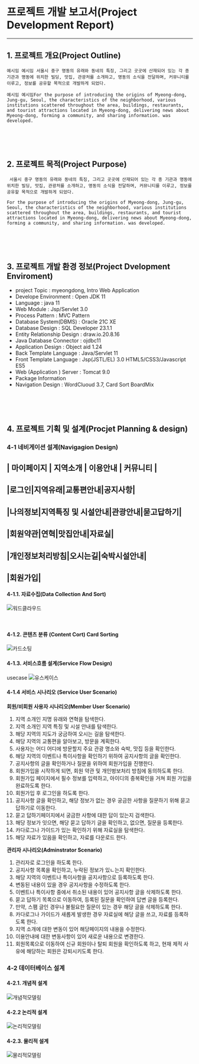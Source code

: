 # 프로젝트 개발 보고서(Project Development Report)
---------------------------------------------------------------------
## 1. 프로젝트 개요(Project Outline) 

    예시임 예시임 서울시 중구 명동의 유래와 동네의 특징, 그리고 곳곳에 산재되어 있는 각 종 기관과 명동에 위치한 빌딩, 맛집, 관광처를 소개하고, 명동의 소식을 전달하며, 커뮤니티를 이루고, 정보를 공유할 목적으로 개발하게 되었다.

    예시임 예시임For the purpose of introducing the origins of Myeong-dong, Jung-gu, Seoul, the characteristics of the neighborhood, various institutions scattered throughout the area, buildings, restaurants, and tourist attractions located in Myeong-dong, delivering news about Myeong-dong, forming a community, and sharing information. was developed.

<br><br><br>

## 2. 프로젝트 목적(Project Purpose)

     서울시 중구 명동의 유래와 동네의 특징, 그리고 곳곳에 산재되어 있는 각 종 기관과 명동에 위치한 빌딩, 맛집, 관광처를 소개하고, 명동의 소식을 전달하며, 커뮤니티를 이루고, 정보를 공유할 목적으로 개발하게 되었다.

    For the purpose of introducing the origins of Myeong-dong, Jung-gu, Seoul, the characteristics of the neighborhood, various institutions scattered throughout the area, buildings, restaurants, and tourist attractions located in Myeong-dong, delivering news about Myeong-dong, forming a community, and sharing information. was developed.

<br><br><br>

## 3. 프로젝트 개발 환경 정보(Project Dvelopment Enviroment)

   - project Topic : myeongdong, Intro Web Application
   - Develope Environment : Open JDK 11
   - Language : java 11
   - Web Module : Jsp/Servlet 3.0
   - Process Pattern : MVC Pattern
   - Database System(DBMS) : Oracle 21C XE
   - Database Design : SQL Developer 23.1.1
   - Entity Relationship Design : draw.io.20.8.16
   - Java Database Connector : ojdbc11
   - Application Design : Object aid 1.24
   - Back Template Language : Java/Servlet 11
   - Front Template Language : Jsp(JSTL/EL) 3.0 HTML5/CSS3/Javascript ES5
   - Web (Application ) Server : Tomcat 9.0
   - Package Information
   - Navigation Design : WordCluoud 3.7, Card Sort BoardMix
  
<br><br><br>

## 4. 프로젝트 기획 및 설계(Procjet Planning & design)

### 4-1 네비게이션 설계(Navigagion Design)

|   마이페이지     |    지역소개   |    이용안내   |    커뮤니티    |
---
|로그인|지역유래|교통편안내|공지사항|
---
|나의정보|지역특징 및 시설안내|관광안내|묻고답하기|
---
|회원약관|연혁|맛집안내|자료실|
---
|개인정보처리방침|오시는길|숙박시설안내|
---
|회원가입|
---

#### 4-1.1. 자료수집(Data Collection And Sort)
![워드클라우드](./pro01_png/wordcloud.png)

<br>

#### 4-1.2. 콘텐츠 분류  (Content Cort) Card Sorting
![카드소팅](./pro01_png/cardsorting.png)

#### 4-1.3. 서비스흐름 설계(Service Flow Design)
usecase
![유스케이스](./pro01_png/usecase.png)

#### 4-1.4 서비스 시나리오 (Service User Scenario)

**회원/비회원 사용자 시나리오(Member User Scenario)**
1) 지역 소개인 지명 유래와 연혁을 탐색한다.
2) 지역 소개인 지역 특징 및 시설 안내를 탐색한다.
3) 해당 지역의 지도가 궁금하여 오시는 길을 탐색한다.
4) 해당 지역의 교통편을 알아보고, 방문을 계획한다.
5) 사용자는 어디 어디에 방문할지 주요 관광 명소와 숙박,  맛집 등을 확인한다.
6) 해당 지역의 이벤트나 특이사항을 확인하기 위하여 공지사항의 글을 확인한다.
7) 공지사항의 글을 확인하거나 질문을 위하여 회원가입을 진행한다.
8) 회원가입을 시작하게 되면, 회원 약관 및 개인벙보처리 방침에 동의하도록 한다.
9) 회원가입 페이지에서 필수 정보를 입력하고, 아이디의 중복확인을 거쳐 회원 가입을 완료하도록 한다.
10) 회원가입 후 로그인을 하도록 한다.
11) 공지사항 글을 확인하고, 해당 정보가 없는 경우 궁금한 사항을 질문하기 위해 묻고 답하기로 이동한다.
12) 묻고 답하기페이지에서 궁금한 사항에 대한 답이 있는지 검색한다.
13) 해당 정보가 잇으면, 해당 묻고 답하기 글을 확인하고, 없으면, 질문을 등록한다.
14) 카다로그나 가이드가 있는 확인하기 위해 자료실을 탐색한다.
15) 해당 자료가 있음을 확인하고, 자료를 다운로드 한다.

**관리자 시나리오(Adminstrator Scenario)**
1) 관리자로 로그인을 하도록 한다.
2) 공지사항 목록을 확인하고, 누락된 정보가 있ㄴ는지 확인한다.
3) 해당 지역의 이벤트나 특이사항을 공지사항으로 등록하도록 한다.
4) 변동된 내용이 있을 경우 공지사항을 수정하도록 한다.
5) 이벤트나 특이사항 중에서 취소된 내용이 있어 공지사항 글을 삭제하도록 한다.
6) 묻고 답하기 목록으로 이동하여, 등록된 질문을 확인하여 답변 글을 등록한다.
7) 만약, 스팸 글인 경우나 불필요한 질문이 있는 경우 해당 글을 삭제하도록 한다.
8) 카다로그나 가이드가 새롭게 발생한 경우 자료실에 해당 글을 쓰고, 자료를 등록하도록 한다.
9) 지역 소개에 대한 변동이 있어 해당페이지의 내용을 수정한다.
10) 이용안내에 대한 변동사항이 있어 새로운 내용으로 변경한다.
11) 회원목록으로 이동하여 신규 회원이나 탈퇴 회원을 확인하도록 하고,  현재 제적 사유에 해당하는 회원은 강퇴시키도록 한다.

### 4-2 데이터베이스 설계


#### 4-2.1. 개념적 설계
![개념적모델링](./pro01_png/pro01_info_01.PNG)

#### 4-2.2 논리적 설계
![논리적모델링](./pro01_png/pro01class.PNG)

#### 4-2.3. 물리적 설계
![물리적모델링](./pro01_png/pro01_physical.drawio.png)
